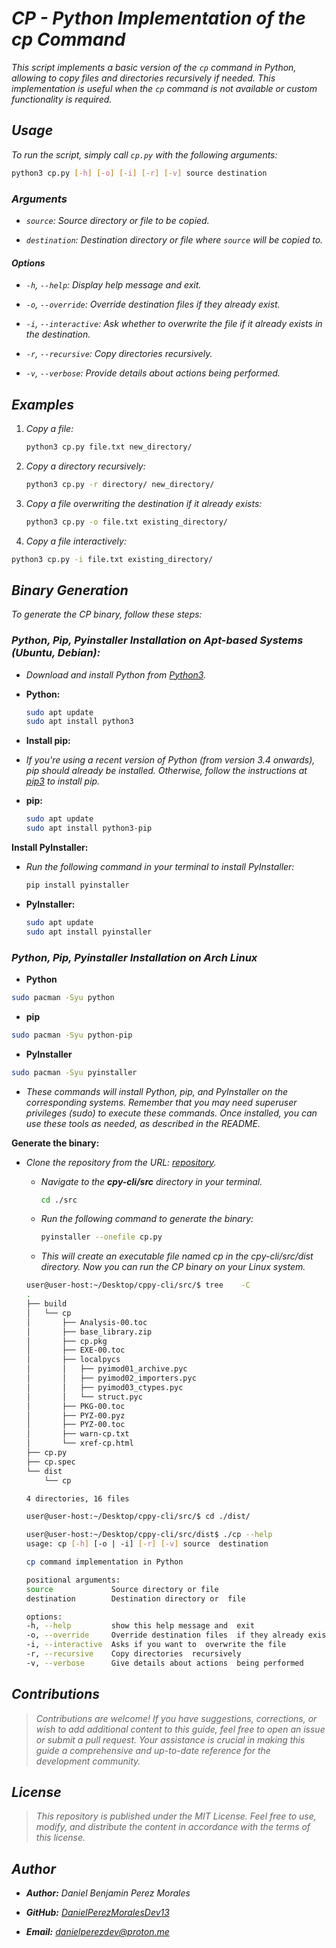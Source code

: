 <!-- Author: Daniel Benjamin Perez Morales -->
<!-- GitHub: https://github.com/DanielPerezMoralesDev13 -->
<!-- Email: danielperezdev@proton.me  -->
# ***CP - Python Implementation of the cp Command***

*This script implements a basic version of the `cp` command in Python, allowing to copy files and directories recursively if needed. This implementation is useful when the `cp` command is not available or custom functionality is required.*

## ***Usage***

*To run the script, simply call `cp.py` with the following arguments:*

```bash
python3 cp.py [-h] [-o] [-i] [-r] [-v] source destination
```

### ***Arguments***

- *`source`: Source directory or file to be copied.*

- *`destination`: Destination directory or file where `source` will be copied to.*

#### ***Options***

- *`-h`, `--help`: Display help message and exit.*

- *`-o`, `--override`: Override destination files if they already exist.*

- *`-i`, `--interactive`: Ask whether to overwrite the file if it already exists in the destination.*

- *`-r`, `--recursive`: Copy directories recursively.*

- *`-v`, `--verbose`: Provide details about actions being performed.*

## ***Examples***

1. *Copy a file:*

    ```bash
    python3 cp.py file.txt new_directory/
    ```

2. *Copy a directory recursively:*

    ```bash
    python3 cp.py -r directory/ new_directory/
    ```

3. *Copy a file overwriting the destination if it already exists:*

    ```bash
    python3 cp.py -o file.txt existing_directory/
    ```

4. *Copy a file interactively:*

```bash
python3 cp.py -i file.txt existing_directory/
```

## ***Binary Generation***

*To generate the CP binary, follow these steps:*

### ***Python, Pip, Pyinstaller Installation on Apt-based Systems (Ubuntu, Debian):***

- *Download and install Python from [Python3](https://www.python.org/downloads/).*

- **Python:**

    ```bash
    sudo apt update
    sudo apt install python3
    ```

- **Install pip:**

- *If you're using a recent version of Python (from version 3.4 onwards), pip should already be installed. Otherwise, follow the instructions at [pip3](https://pip.pypa.io/en/stable/installation/) to install pip.*

- **pip:**

    ```bash
    sudo apt update
    sudo apt install python3-pip
    ```

**Install PyInstaller:**

- *Run the following command in your terminal to install PyInstaller:*

    ```bash
    pip install pyinstaller
    ```

- **PyInstaller:**

    ```bash
    sudo apt update
    sudo apt install pyinstaller
    ```

### ***Python, Pip, Pyinstaller Installation on Arch Linux***

- **Python**

```bash
sudo pacman -Syu python
```

- **pip**

```bash
sudo pacman -Syu python-pip
```

- **PyInstaller**

```bash
sudo pacman -Syu pyinstaller
```

- *These commands will install Python, pip, and PyInstaller on the corresponding systems. Remember that you may need superuser privileges (sudo) to execute these commands. Once installed, you can use these tools as needed, as described in the README.*

**Generate the binary:**

- *Clone the repository from the URL: [repository](https://github.com/DanielPerezMoralesDev13/cppy-cli.git).*

  - *Navigate to the **cpy-cli/src** directory in your terminal.*

    ```bash
    cd ./src
    ```

  - *Run the following command to generate the binary:*

    ```bash
    pyinstaller --onefile cp.py
    ```

  - *This will create an executable file named cp in the cpy-cli/src/dist directory. Now you can run the CP binary on your Linux system.*
  
  ```bash
  user@user-host:~/Desktop/cppy-cli/src/$ tree    -C
  .
  ├── build
  │   └── cp
  │       ├── Analysis-00.toc
  │       ├── base_library.zip
  │       ├── cp.pkg
  │       ├── EXE-00.toc
  │       ├── localpycs
  │       │   ├── pyimod01_archive.pyc
  │       │   ├── pyimod02_importers.pyc
  │       │   ├── pyimod03_ctypes.pyc
  │       │   └── struct.pyc
  │       ├── PKG-00.toc
  │       ├── PYZ-00.pyz
  │       ├── PYZ-00.toc
  │       ├── warn-cp.txt
  │       └── xref-cp.html
  ├── cp.py
  ├── cp.spec
  └── dist
      └── cp

  4 directories, 16 files
  ```

  ```bash
  user@user-host:~/Desktop/cppy-cli/src/$ cd ./dist/
  ```

  ```bash
  user@user-host:~/Desktop/cppy-cli/src/dist$ ./cp --help
  usage: cp [-h] [-o | -i] [-r] [-v] source  destination

  cp command implementation in Python

  positional arguments:
  source             Source directory or file
  destination        Destination directory or  file

  options:
  -h, --help         show this help message and  exit
  -o, --override     Override destination files  if they already exist
  -i, --interactive  Asks if you want to  overwrite the file
  -r, --recursive    Copy directories  recursively
  -v, --verbose      Give details about actions  being performed
  ```

## ***Contributions***

> *Contributions are welcome! If you have suggestions, corrections, or wish to add additional content to this guide, feel free to open an issue or submit a pull request. Your assistance is crucial in making this guide a comprehensive and up-to-date reference for the development community.*

## ***License***

> *This repository is published under the MIT License. Feel free to use, modify, and distribute the content in accordance with the terms of this license.*

## ***Author***

- ***Author:** Daniel Benjamin Perez Morales*

- ***GitHub:** [DanielPerezMoralesDev13](https://github.com/DanielPerezMoralesDev13)*

- ***Email:** <danielperezdev@proton.me>*
